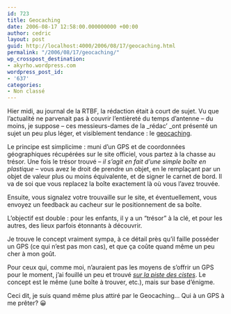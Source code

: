 ```yaml
---
id: 723
title: Geocaching
date: 2006-08-17 12:58:00.000000000 +00:00
author: cedric
layout: post
guid: http://localhost:4000/2006/08/17/geocaching.html
permalink: "/2006/08/17/geocaching/"
wp_crosspost_destination:
- akyrho.wordpress.com
wordpress_post_id:
- '637'
categories:
- Non classé
---
```

Hier midi, au journal de la RTBF, la rédaction était à court de sujet. Vu que l’actualité ne parvenait pas à couvrir l’entièreté du temps d’antenne &#8211; du moins, je suppose &#8211; ces messieurs-dames de la \_rédac’ \_ont présenté un sujet un peu plus léger, et visiblement tendance : le [geocaching](http://www.geocaching.be/).

Le principe est simplicime : muni d’un GPS et de coordonnées géographiques récupérées sur le site officiel, vous partez à la chasse au trésor. Une fois le trésor trouvé &#8211; _il s’agit en fait d’une simple boîte en plastique_ &#8211; vous avez le droit de prendre un objet, en le remplaçant par un objet de valeur plus ou moins équivalente, et de signer le carnet de bord. Il va de soi que vous replacez la boîte exactement là où vous l’avez trouvée.

Ensuite, vous signalez votre trouvaille sur le site, et éventuellement, vous envoyez un feedback au cacheur sur le positionnement de sa boîte.

L’objectif est double : pour les enfants, il y a un “trésor” à la clé, et pour les autres, des lieux parfois étonnants à découvrir.

Je trouve le concept vraiment sympa, à ce détail près qu’il faille posséder un GPS (ce qui n’est pas mon cas), et que ça coûte quand même un peu cher à mon goût.

Pour ceux qui, comme moi, n’auraient pas les moyens de s’offrir un GPS pour le moment, j’ai fouillé un peu et trouvé _[sur la piste des cistes](http://cistes.net/)_. Le concept est le même (une boîte à trouver, etc.), mais sur base d’énigme.

Ceci dit, je suis quand même plus attiré par le Geocaching… Qui à un GPS à me prêter? 😀